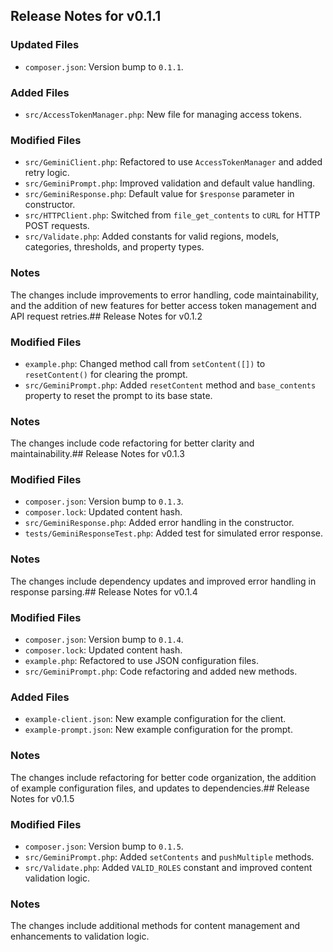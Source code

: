 ## Release Notes for v0.1.1

### Updated Files
- `composer.json`: Version bump to `0.1.1`.

### Added Files
- `src/AccessTokenManager.php`: New file for managing access tokens.

### Modified Files
- `src/GeminiClient.php`: Refactored to use `AccessTokenManager` and added retry logic.
- `src/GeminiPrompt.php`: Improved validation and default value handling.
- `src/GeminiResponse.php`: Default value for `$response` parameter in constructor.
- `src/HTTPClient.php`: Switched from `file_get_contents` to `cURL` for HTTP POST requests.
- `src/Validate.php`: Added constants for valid regions, models, categories, thresholds, and property types.

### Notes
The changes include improvements to error handling, code maintainability, and the addition of new features for better access token management and API request retries.## Release Notes for v0.1.2

### Modified Files
- `example.php`: Changed method call from `setContent([])` to `resetContent()` for clearing the prompt.
- `src/GeminiPrompt.php`: Added `resetContent` method and `base_contents` property to reset the prompt to its base state.

### Notes
The changes include code refactoring for better clarity and maintainability.## Release Notes for v0.1.3

### Modified Files
- `composer.json`: Version bump to `0.1.3`.
- `composer.lock`: Updated content hash.
- `src/GeminiResponse.php`: Added error handling in the constructor.
- `tests/GeminiResponseTest.php`: Added test for simulated error response.

### Notes
The changes include dependency updates and improved error handling in response parsing.## Release Notes for v0.1.4

### Modified Files
- `composer.json`: Version bump to `0.1.4`.
- `composer.lock`: Updated content hash.
- `example.php`: Refactored to use JSON configuration files.
- `src/GeminiPrompt.php`: Code refactoring and added new methods.

### Added Files
- `example-client.json`: New example configuration for the client.
- `example-prompt.json`: New example configuration for the prompt.

### Notes
The changes include refactoring for better code organization, the addition of example configuration files, and updates to dependencies.## Release Notes for v0.1.5

### Modified Files
- `composer.json`: Version bump to `0.1.5`.
- `src/GeminiPrompt.php`: Added `setContents` and `pushMultiple` methods.
- `src/Validate.php`: Added `VALID_ROLES` constant and improved content validation logic.

### Notes
The changes include additional methods for content management and enhancements to validation logic.